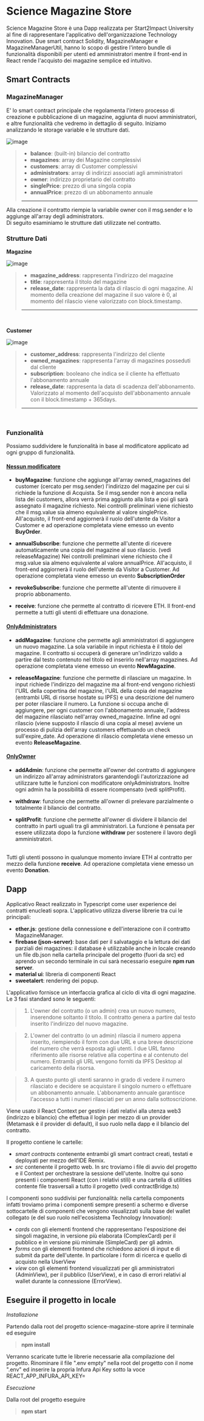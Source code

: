 <h1>Science Magazine Store</h1>
Science Magazine Store è una Dapp realizzata per Start2Impact University al fine di rappresentare l'applicativo dell'organizzazione Technology Innovation.
Due smart contract Solidity, MagazineManager e MagazineManagerUtil, hanno lo scopo di gestire l'intero bundle di funzionalità disponibili per utenti ed amministratori mentre il front-end in React rende l'acquisto dei magazine semplice ed intuitivo.

<h2><b>Smart Contracts</b></h2>

<h3><b>MagazineManager</b></h3>

E' lo smart contract principale che regolamenta l'intero processo di creazione e pubblicazione di un magazine, aggiunta di nuovi amministratori, e altre funzionalità che vedremo in dettaglio di seguito.
Iniziamo analizzando le storage variable e le strutture dati.
  
![image](https://github.com/OtreborHub/science-magazine-store/assets/138629331/2063561c-2575-43b6-ab70-ffea0b239163)

>- **balance**: (built-in) bilancio del contratto<br>
>- **magazines**: array dei Magazine complessivi<br>
>- **customers**: array di Customer complessivi<br>
>- **administrators**: array di indirizzi associati agli amministratori<br>
>- **owner**: indirizzo proprietario del contratto<br>
>- **singlePrice**: prezzo di una singola copia<br>
>- **annualPrice**: prezzo di un abbonamento annuale<br>
>---

Alla creazione il contratto riempie la variabile owner con il msg.sender e lo aggiunge all'array degli administrators.<br>
Di seguito esaminiamo le strutture dati utilizzate nel contratto.

<h3>Strutture Dati</h3>

**Magazine**

![image](https://github.com/OtreborHub/science-magazine-store/assets/138629331/c8bb1ca3-1f3e-480a-a784-77ddeeafc509)

>- **magazine_address**: rappresenta l'indirizzo del magazine<br>
>- **title**: rappresenta il titolo del magazine<br>
>- **release_date**: rappresenta la data di rilascio di ogni magazine. Al momento della creazione del magazine il suo valore è 0, al momento del rilascio viene valorizzato con block.timestamp.<br>
>---
<br>

**Customer**

![image](https://github.com/OtreborHub/science-magazine-store/assets/138629331/bbb4e679-736e-4e6d-bd98-17f5d15128b4)

>- **customer_address**: rappresenta l'indirizzo del cliente<br>
>- **owned_magazines**: rappresenta l'array di magazines posseduti dal cliente<br>
>- **subscription**: booleano che indica se il cliente ha effettuato l'abbonamento annuale<br>
>- **release_date**: rappresenta la data di scadenza dell'abbonamento. Valorizzato al momento dell'acquisto dell'abbonamento annuale con il block.timestamp + 365days.<br>
>---
<br>

<h3>Funzionalità</h3>
Possiamo suddividere le funzionalità in base al modificatore applicato ad ogni gruppo di funzionalità.<br>

<h4><u>Nessun modificatore</u></h4>

- **buyMagazine**: funzione che aggiunge all'array owned_magazines del customer (cercato per msg.sender) l'indirizzo del magazine per cui si richiede la funzione di Acquista. Se il msg.sender non è ancora nella lista dei customers, allora verrà prima aggiunto alla lista e poi gli sarà assegnato il magazine richiesto. Nei controlli preliminari viene richiesto che il msg.value sia almeno equivalente al valore singlePrice. All'acquisto, il front-end aggiornerà il ruolo dell'utente da Visitor a Customer e ad operazione completata viene emesso un evento **BuyOrder**.

- **annualSubscribe**: funzione che permette all'utente di ricevere automaticamente una copia del magazine al suo rilascio. (vedi releaseMagazine) Nei controlli preliminari viene richiesto che il msg.value sia almeno equivalente al valore annualPrice. All'acquisto, il front-end aggiornerà il ruolo dell'utente da Visitor a Customer. Ad operazione completata viene emesso un evento **SubscriptionOrder**

- **revokeSubscribe**: funzione che permette all'utente di rimuovere il proprio abbonamento.

- **receive**: funzione che permette al contratto di ricevere ETH. Il front-end permette a tutti gli utenti di effettuare una donazione.

<h4><u>OnlyAdministrators</u></h4>

- **addMagazine**: funzione che permette agli amministratori di aggiungere un nuovo magazine. La sola variabile in input richiesta è il titolo del magazine. Il contratto si occuperà di generare un'indirizzo valido a partire dal testo contenuto nel titolo ed inserirlo nell'array magazines. Ad operazione completata viene emesso un evento **NewMagazine**.

- **releaseMagazine**: funzione che permette di rilasciare un magazine. In input richiede l'indirizzo del magazine ma al front-end vengono richiesti l'URL della copertina del magazine, l'URL della copia del magazine (entrambi URL di risorse hostate su IPFS) e una descrizione del numero per poter rilasciare il numero. La funzione si occupa anche di aggiungere, per ogni customer con l'abbonamento annuale, l'address del magazine rilasciato nell'array owned_magazine. Infine ad ogni rilascio (viene supposto il rilascio di una copia al mese) avviene un processo di pulizia dell'array customers effettuando un check sull'expire_date. Ad operazione di rilascio completata viene emesso un evento **ReleaseMagazine**.

<h4><u>OnlyOwner</u></h4> 

- **addAdmin**: funzione che permette all'owner del contratto di aggiungere un indirizzo all'array administrators garantendogli l'autorizzazione ad utilizzare tutte le funzioni con modificatore onlyAdministrators. Inoltre ogni admin ha la possibilità di essere ricompensato (vedi splitProfit).

- **withdraw**: funzione che permette all'owner di prelevare parzialmente o totalmente il bilancio del contratto.

- **splitProfit**: funzione che permette all'owner di dividere il bilancio del contratto in parti uguali tra gli amministratori. La funzione è pensata per essere utilizzata dopo la funzione **withdraw** per sostenere il lavoro degli amministratori.<br><br>

Tutti gli utenti possono in qualunque momento inviare ETH al contratto per mezzo della funzione **receive**. Ad operazione completata viene emesso un evento **Donation**.


<h2><b>Dapp</b></h2>
Applicativo React realizzato in Typescript come user experience dei contratti enucleati sopra. L'applicativo utilizza diverse librerie tra cui le principali:

- **ether.js**: gestione della connessione e dell'interazione con il contratto MagazineManager.
- **firebase (json-server)**: base dati per il salvataggio e la lettura dei dati parziali dei magazines: il database è utilizzabile anche in locale creando un file db.json nella cartella principale del progetto (fuori da src) ed aprendo un secondo terminale in cui sarà necessario eseguire **npm run server**.
- **material ui**: libreria di componenti React 
- **sweetalert**: rendering dei popup.

L'applicativo fornisce un interfaccia grafica al ciclo di vita di ogni magazine. Le 3 fasi standard sono le seguenti:
> 1. L'owner del contratto (o un admin) crea un nuovo numero, inserendone soltanto il titolo. Il contratto genera a partire dal testo inserito l'indirizzo del nuovo magazine.

> 2. L'owner del contratto (o un admin) rilascia il numero appena inserito, riempiendo il form con due URL e una breve descrizione del numero che verrà esposta agli utenti. I due URL fanno riferimento alle risorse relative alla copertina e al contenuto del numero. Entrambi gli URL vengono forniti da IPFS Desktop al caricamento della risorsa.

> 3. A questo punto gli utenti saranno in grado di vedere il numero rilasciato e decidere se acquistare il singolo numero o effettuare un abbonamento annuale. L'abbonamento annuale garantisce l'accesso a tutti i numeri rilasciati per un anno dalla sottoscrizione.

Viene usato il React Context per gestire i dati relativi alla utenza web3 (indirizzo e bilancio) che effettua il login per mezzo di un provider (Metamask è il provider di default), il suo ruolo nella dapp e il bilancio del contratto. 

Il progetto contiene le cartelle:
- <i>smart contracts</i> contenente entrambi gli smart contract creati, testati e deployati per mezzo dell'IDE Remix.
- <i> src </i> contenente il progetto web. In src troviamo i file di avvio del progetto e il Context per orchestrare la sessione dell'utente. Inoltre qui sono presenti i componenti React (con i relativi stili) e una cartella di utilities contente file trasversali a tutto il progetto (vedi contractBridge.ts)

I componenti sono suddivisi per funzionalità: nella cartella components infatti troviamo prima i componenti sempre presenti a schermo e diverse sottocartelle di componenti che vengono visualizzati sulla base del wallet collegato (e del suo ruolo nell'ecosistema Technology Innovation):
  * <i> cards </i> con gli elementi frontend che rappresentano l'esposizione dei singoli magazine, in versione più elaborata (ComplexCard) per il pubblico e in versione più minimale (SimpleCard) per gli admin. 
  * <i> forms </i> con gli elementi frontend che richiedono azioni di input e di submit da parte dell'utente. 
  In particolare i form di ricerca e quello di acquisto nella UserView
  * <i> view </i> con gli elementi frontend visualizzati per gli amministratori (AdminView), per il pubblico (UserView), e in caso di errori relativi al wallet durante la connessione (ErrorView).

<h2><b>Eseguire il progetto in locale</b></h2>

*Installazione*

Partendo dalla root del progetto science-magazine-store aprire il terminale ed eseguire

> **npm install**

Verranno scaricate tutte le librerie necessarie alla compilazione del progetto.
Rinominare il file ".env empty" nella root del progetto con il nome ".env" ed inserire la propria Infura Api Key sotto la voce
REACT_APP_INFURA_API_KEY=

*Esecuzione*

Dalla root del progetto eseguire

> **npm start**
